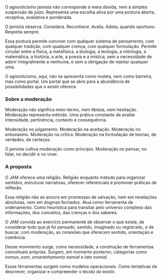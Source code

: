 O agnosticismo jamista não corresponde à mera dúvida, nem à simples suspensão de juízo. Representa uma escolha ativa por uma postura aberta, receptiva, avaliativa e ponderada.

O jamiota observa. Considera. Reconhece. Avalia. Adota, quando oportuno. Respeita sempre.

Essa postura permite conviver com qualquer sistema de pensamento, com qualquer tradição, com qualquer crença, com qualquer formulação. Permite circular entre a física, a metafísica, a biologia, a teologia, a mitologia, a matemática, a história, a arte, a poesia e a mística, sem a necessidade de aderir integralmente a nenhuma, e sem a obrigação de rejeitar qualquer uma.

O agnosticismo, aqui, não se apresenta como muleta, nem como barreira, mas como portal. Um portal que se abre para a abundância de possibilidades que o existir oferece.

### Sobre a moderação

Moderação não significa meio-termo, nem tibieza, nem hesitação. Moderação representa método. Uma prática constante de avaliar intensidade, pertinência, contexto e consequência.

Moderação no julgamento.
Moderação na aceitação.
Moderação no entusiasmo.
Moderação na crítica.
Moderação na formulação de teorias, de verdades, de certezas.

O jamiota cultiva moderação como princípio. Moderação no pensar, no falar, no decidir e no viver.

### A proposta

O JAM oferece uma religião. Religião enquanto método para organizar sentidos, estruturar narrativas, oferecer referenciais e promover práticas de reflexão.

Essa religião não se ancora em promessas de salvação, nem em revelações absolutas, nem em dogmas fechados. Atua como ferramenta de ordenamento. Como heurística para transitar pelo universo complexo das informações, dos conceitos, das crenças e dos saberes.

O JAM convida ao exercício permanente de observar o que existe, de considerar tudo que já foi pensado, sentido, imaginado ou registrado, e de buscar, com moderação, as conexões que oferecem sentido, orientação e coerência.

Desse movimento surge, como necessidade, a construção de ferramentas conceituais próprias. Surgem, em momento posterior, categorias como *nomus*, *eom*, *emaranhamento nomial* e *lato nomial*.

Essas ferramentas surgem como modelos operacionais. Como tentativas de descrever, organizar e compreender o tecido do existir.


